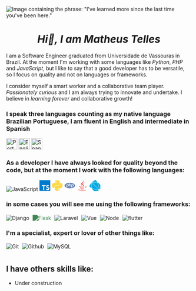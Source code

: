 ![Image containing the phrase: "I've learned more since the last time you've been here."](https://ik.imagekit.io/mwtelles/github_cover_telles_w5uWwtylr.png)

# <center>***Hi👋, I am Matheus Telles***</center>
I am a Software Engineer graduated from Universidade de Vassouras in Brazil. At the moment I'm working with some languages like *Python*, *PHP* and *JavaScript*, but I like to say that a good developer has to be versatile, so I focus on quality and not on languages or frameworks.


I consider myself a smart worker and a collaborative team player. *Passionately curious* and I am always trying to innovate and undertake. I believe in *learning forever* and collaborative growth!

### I speak three languages counting as my native language Brazilian Portuguese, I am fluent in English and intermediate in Spanish

<div>
<img src="https://img.icons8.com/color/48/000000/brazil-circular.png" height="30" width="30" title="Português"/>
<img src="https://img.icons8.com/color/48/000000/usa-circular.png" height="30" width="30" title="English"/>
<img src="https://img.icons8.com/color/48/000000/spain-circular.png" height="30" width="30" title="Spanish"/>
</div>

### As a developer I have always looked for quality beyond the code, but at the moment I work with the following languages:

<div>
<img alt="JavaScript" height="30" width="30" src="https://cdn.jsdelivr.net/gh/devicons/devicon/icons/javascript/javascript-original.svg" title="JavaScript" />
<img class="language-icon"alt="TypeScript" height="30" width="30" src="https://raw.githubusercontent.com/devicons/devicon/master/icons/typescript/typescript-plain.svg" title="TypeScript" />
<img class="language-icon" alt="Python" height="30" width="30" src="https://raw.githubusercontent.com/devicons/devicon/master/icons/python/python-plain.svg" title="Python" />
<img class="language-icon" alt="PHP" height="30" width="30" src="https://raw.githubusercontent.com/devicons/devicon/master/icons/php/php-plain.svg" title="PHP" />
<img class="language-icon" alt="Java" height="30" width="30" src="https://raw.githubusercontent.com/devicons/devicon/master/icons/java/java-plain.svg" title="Java" />
<img class="language-icon" alt="Dart" height="30" width="30" src="https://raw.githubusercontent.com/devicons/devicon/master/icons/dart/dart-plain.svg" title="Dart" />
</div>

### in some cases you will see me using the following frameworks:

<div>
<img style="vertical-align: middle; margin-right: 5px;" alt="Django" height="60" width="60" src="https://cdn.jsdelivr.net/gh/devicons/devicon/icons/django/django-original.svg" title="Django" />
<img style="vertical-align: middle; margin-right: 5px; filter: brightness(0) saturate(100%) invert(44%) sepia(25%) saturate(744%) hue-rotate(83deg) brightness(98%) contrast(94%);" alt="Flask" height="60" width="60" src="https://cdn.jsdelivr.net/gh/devicons/devicon/icons/flask/flask-original-wordmark.svg" title="Flask" />
<img style="vertical-align: middle; margin-right: 5px;" alt="Laravel" height="40" width="40" src="https://cdn.jsdelivr.net/gh/devicons/devicon/icons/laravel/laravel-plain-wordmark.svg" title="Laravel" />
<img style="vertical-align: middle; margin-right: 5px;" alt="Vue" height="40" width="40" src="https://cdn.jsdelivr.net/gh/devicons/devicon/icons/vuejs/vuejs-original.svg" title="Vue" />
<img style="vertical-align: middle; margin-right: 5px;" alt="Node" height="60" width="60" src="https://cdn.jsdelivr.net/gh/devicons/devicon/icons/nodejs/nodejs-plain-wordmark.svg" title="Node" />
<img style="vertical-align: middle; margin-right: 5px;"alt="flutter" height="30" width="30" src="https://cdn.jsdelivr.net/gh/devicons/devicon/icons/flutter/flutter-plain.svg" title="flutter" />
</div>

### I'm a specialist, expert or lover of other things like:

<div>
<img style="vertical-align: middle; margin-right: 5px;" alt="Git" height="40" width="40" src="https://cdn.jsdelivr.net/gh/devicons/devicon/icons/git/git-original.svg" title="Git" />
<img style="vertical-align: middle; margin-right: 5px;" style="filter: brightness(0) saturate(100%) invert(25%) sepia(11%) saturate(6439%) hue-rotate(248deg) brightness(98%) contrast(100%);" alt="Github" height="40" width="40" src="https://cdn.jsdelivr.net/gh/devicons/devicon/icons/github/github-original-wordmark.svg" title="Github" />
<img style="vertical-align: middle; margin-right: 5px;" alt="MySQL" height="60" width="60" src="https://cdn.jsdelivr.net/gh/devicons/devicon/icons/mysql/mysql-original-wordmark.svg" title="MySQL" />
</div>

#
## I have others skills like:
* Under construction
